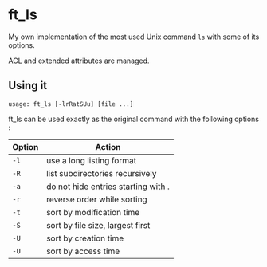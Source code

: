 # ft_ls
My own implementation of the most used Unix command `ls` with some of its options.

ACL and extended attributes are managed.

## Using it
```
usage: ft_ls [-lrRatSUu] [file ...]
```
ft_ls can be used exactly as the original command with the following options :

|Option|Action
|-|-|
|`-l`|   use a long listing format
|`-R`|   list subdirectories recursively
|`-a`|   do not hide entries starting with .
|`-r`|   reverse order while sorting
|`-t`|   sort by modification time
|`-S`|   sort by file size, largest first
|`-U`|   sort by creation time
|`-U`|   sort by access time
